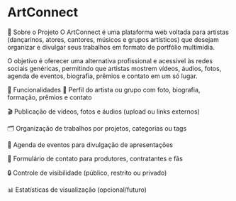 # ArtConnect
📌 Sobre o Projeto
O ArtConnect é uma plataforma web voltada para artistas (dançarinos, atores, cantores, músicos e grupos artísticos) que desejam organizar e divulgar seus trabalhos em formato de portfólio multimídia.

O objetivo é oferecer uma alternativa profissional e acessível às redes sociais genéricas, permitindo que artistas mostrem vídeos, áudios, fotos, agenda de eventos, biografia, prêmios e contato em um só lugar.

🚀 Funcionalidades
👤 Perfil do artista ou grupo com foto, biografia, formação, prêmios e contato

🎬 Publicação de vídeos, fotos e áudios (upload ou links externos)

🗂️ Organização de trabalhos por projetos, categorias ou tags

📅 Agenda de eventos para divulgação de apresentações

📩 Formulário de contato para produtores, contratantes e fãs

🔒 Controle de visibilidade (público, restrito ou privado)

📊 Estatísticas de visualização (opcional/futuro)

